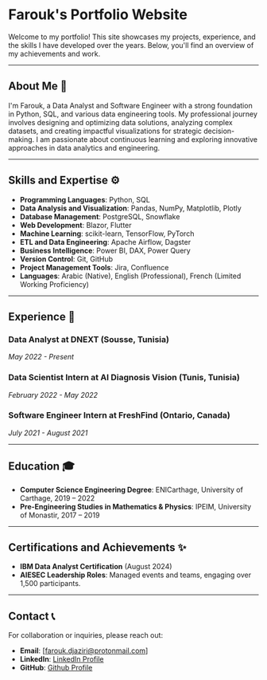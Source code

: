 # Farouk's Portfolio Website

Welcome to my portfolio! This site showcases my projects, experience, and the skills I have developed over the years. Below, you'll find an overview of my achievements and work.

---

## About Me 🌟

I'm Farouk, a Data Analyst and Software Engineer with a strong foundation in Python, SQL, and various data engineering tools. My professional journey involves designing and optimizing data solutions, analyzing complex datasets, and creating impactful visualizations for strategic decision-making. I am passionate about continuous learning and exploring innovative approaches in data analytics and engineering.

---

## Skills and Expertise ⚙️

- **Programming Languages**: Python, SQL
- **Data Analysis and Visualization**: Pandas, NumPy, Matplotlib, Plotly
- **Database Management**: PostgreSQL, Snowflake
- **Web Development**: Blazor, Flutter
- **Machine Learning**: scikit-learn, TensorFlow, PyTorch
- **ETL and Data Engineering**: Apache Airflow, Dagster
- **Business Intelligence**: Power BI, DAX, Power Query
- **Version Control**: Git, GitHub
- **Project Management Tools**: Jira, Confluence
- **Languages**: Arabic (Native), English (Professional), French (Limited Working Proficiency)

---

## Experience 🏢

### Data Analyst at DNEXT (Sousse, Tunisia)
*May 2022 - Present*

### Data Scientist Intern at AI Diagnosis Vision (Tunis, Tunisia)
*February 2022 - May 2022*

### Software Engineer Intern at FreshFind (Ontario, Canada)
*July 2021 - August 2021*

---

## Education 🎓

- **Computer Science Engineering Degree**: ENICarthage, University of Carthage, 2019 – 2022
- **Pre-Engineering Studies in Mathematics & Physics**: IPEIM, University of Monastir, 2017 – 2019

---

## Certifications and Achievements ✨

- **IBM Data Analyst Certification** (August 2024)
- **AIESEC Leadership Roles**: Managed events and teams, engaging over 1,500 participants.

---

## Contact 📞

For collaboration or inquiries, please reach out:
- **Email**: [farouk.djaziri@protonmail.com]
- **LinkedIn**: [LinkedIn Profile](https://www.linkedin.com/in/djaziriferouk/)
- **GitHub**: [Github Profile](https://github.com/djazirifarouk)
